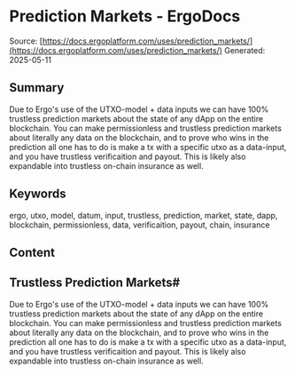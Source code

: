 # Prediction Markets - ErgoDocs
Source: [https://docs.ergoplatform.com/uses/prediction_markets/](https://docs.ergoplatform.com/uses/prediction_markets/)
Generated: 2025-05-11

## Summary
Due to Ergo's use of the UTXO-model + data inputs we can have 100% trustless prediction markets about the state of any dApp on the entire blockchain. You can make permissionless and trustless prediction markets about literally any data on the blockchain, and to prove who wins in the prediction all one has to do is make a tx with a specific utxo as a data-input, and you have trustless verificaition and payout. This is likely also expandable into trustless on-chain insurance as well.

## Keywords
ergo, utxo, model, datum, input, trustless, prediction, market, state, dapp, blockchain, permissionless, data, verificaition, payout, chain, insurance

## Content
## Trustless Prediction Markets#
Due to Ergo's use of the UTXO-model + data inputs we can have 100% trustless prediction markets about the state of any dApp on the entire blockchain.
You can make permissionless and trustless prediction markets about literally any data on the blockchain, and to prove who wins in the prediction all one has to do is make a tx with a specific utxo as a data-input, and you have trustless verificaition and payout.
This is likely also expandable into trustless on-chain insurance as well.
